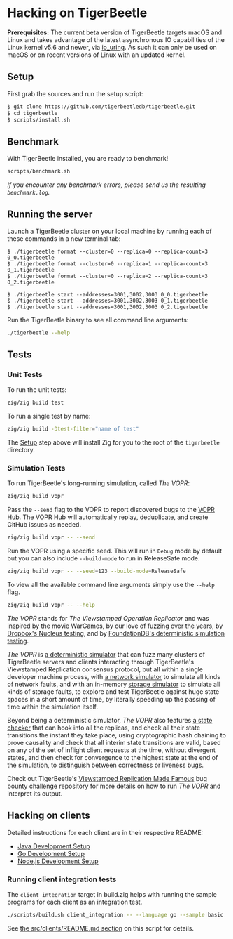 # Hacking on TigerBeetle

**Prerequisites:** The current beta version of TigerBeetle targets macOS and Linux and takes advantage of the latest asynchronous IO capabilities of the Linux kernel v5.6 and newer, via [io_uring](https://kernel.dk/io_uring.pdf). As such it can only be used on macOS or on recent versions of Linux with an updated kernel.

## Setup

First grab the sources and run the setup script:

```bash
$ git clone https://github.com/tigerbeetledb/tigerbeetle.git
$ cd tigerbeetle
$ scripts/install.sh
```

## Benchmark

With TigerBeetle installed, you are ready to benchmark!

```bash
scripts/benchmark.sh
```

*If you encounter any benchmark errors, please send us the resulting `benchmark.log`.*

## Running the server

Launch a TigerBeetle cluster on your local machine by running each of these commands in a new terminal tab:

```
$ ./tigerbeetle format --cluster=0 --replica=0 --replica-count=3 0_0.tigerbeetle
$ ./tigerbeetle format --cluster=0 --replica=1 --replica-count=3 0_1.tigerbeetle
$ ./tigerbeetle format --cluster=0 --replica=2 --replica-count=3 0_2.tigerbeetle

$ ./tigerbeetle start --addresses=3001,3002,3003 0_0.tigerbeetle
$ ./tigerbeetle start --addresses=3001,3002,3003 0_1.tigerbeetle
$ ./tigerbeetle start --addresses=3001,3002,3003 0_2.tigerbeetle
```

Run the TigerBeetle binary to see all command line arguments:

```bash
./tigerbeetle --help
```

## Tests

### Unit Tests

To run the unit tests:

```bash
zig/zig build test
```

To run a single test by name:

```bash
zig/zig build -Dtest-filter="name of test"
```

The [Setup](#setup) step above will install Zig for you to the root of the `tigerbeetle` directory.

### Simulation Tests

To run TigerBeetle's long-running simulation, called *The VOPR*:

```bash
zig/zig build vopr
```

Pass the `--send` flag to the VOPR to report discovered bugs to the [VOPR Hub](/src/vopr_hub/README.md). The VOPR Hub will automatically replay, deduplicate, and create GitHub issues as needed.

```bash
zig/zig build vopr -- --send
```

Run the VOPR using a specific seed. This will run in `Debug` mode by default but you can also include `--build-mode` to run in ReleaseSafe mode.

```bash
zig/zig build vopr -- --seed=123 --build-mode=ReleaseSafe
```

To view all the available command line arguments simply use the `--help` flag.

```bash
zig/zig build vopr -- --help
```

*The VOPR* stands for *The Viewstamped Operation Replicator* and was inspired by the movie WarGames, by our love of fuzzing over the years, by [Dropbox's Nucleus testing](https://dropbox.tech/infrastructure/-testing-our-new-sync-engine), and by [FoundationDB's deterministic simulation testing](https://www.youtube.com/watch?v=OJb8A6h9jQQ).

*The VOPR* is [a deterministic simulator](/src/simulator.zig) that can fuzz many clusters of TigerBeetle servers and clients interacting through TigerBeetle's Viewstamped Replication consensus protocol, but all within a single developer machine process, with [a network simulator](/src/testing/packet_simulator.zig) to simulate all kinds of network faults, and with an in-memory [storage simulator](/src/testing/storage.zig) to simulate all kinds of storage faults, to explore and test TigerBeetle against huge state spaces in a short amount of time, by literally speeding up the passing of time within the simulation itself.

Beyond being a deterministic simulator, *The VOPR* also features [a state checker](/src/testing/cluster/state_checker.zig) that can hook into all the replicas, and check all their state transitions the instant they take place, using cryptographic hash chaining to prove causality and check that all interim state transitions are valid, based on any of the set of inflight client requests at the time, without divergent states, and then check for convergence to the highest state at the end of the simulation, to distinguish between correctness or liveness bugs.

Check out TigerBeetle's [Viewstamped Replication Made Famous](https://github.com/coilhq/viewstamped-replication-made-famous#how-can-i-run-the-implementation-how-many-batteries-are-included-do-you-mean-i-can-even-run-the-vopr) bug bounty challenge repository for more details on how to run *The VOPR* and interpret its output.

## Hacking on clients

Detailed instructions for each client are in their respective README:

* [Java Development Setup](/src/clients/java#development-setup)
* [Go Development Setup](/src/clients/go#development-setup)
* [Node.js Development Setup](/src/clients/node#development-setup)

### Running client integration tests

The `client_integration` target in build.zig helps with running the
sample programs for each client as an integration test.

```bash
./scripts/build.sh client_integration -- --language go --sample basic
```

See [the src/clients/README.md
section](/src/clients#integrationzig--client_integration) on this
script for details.
